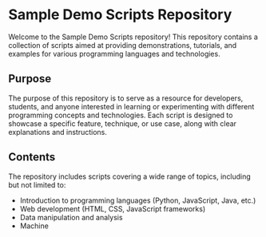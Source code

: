 # Sample Demo Scripts Repository

Welcome to the Sample Demo Scripts repository! This repository contains a collection of scripts aimed at providing demonstrations, tutorials, and examples for various programming languages and technologies.

## Purpose

The purpose of this repository is to serve as a resource for developers, students, and anyone interested in learning or experimenting with different programming concepts and technologies. Each script is designed to showcase a specific feature, technique, or use case, along with clear explanations and instructions.

## Contents

The repository includes scripts covering a wide range of topics, including but not limited to:

- Introduction to programming languages (Python, JavaScript, Java, etc.)
- Web development (HTML, CSS, JavaScript frameworks)
- Data manipulation and analysis
- Machine 
